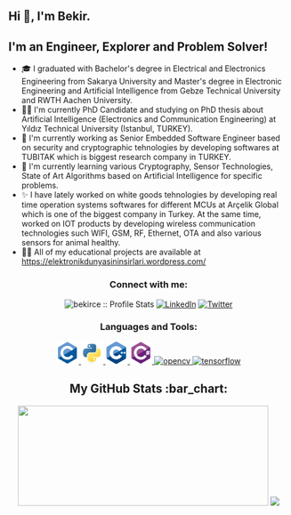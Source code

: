 ## Hi 👋, I'm Bekir.

## I'm an Engineer, Explorer and Problem Solver!

- 🎓 I graduated with Bachelor's degree in Electrical and Electronics Engineering from Sakarya University and Master's degree in Electronic Engineering and Artificial Intelligence from Gebze Technical University and RWTH Aachen University.
- 👩‍🎓 I'm currently PhD Candidate and studying on PhD thesis about Artificial Intelligence (Electronics and Communication Engineering) at Yıldız Technical University (Istanbul, TURKEY).
- 🧠 I'm currently working as Senior Embedded Software Engineer based on security and cryptographic tehnologies by developing softwares at TUBITAK which is biggest research company in TURKEY.
- 🌱 I'm currently learning various Cryptography, Sensor Technologies, State of Art Algorithms based on Artificial Intelligence for specific problems.
- ✨ I have lately worked on white goods tehnologies by developing real time operation systems softwares for different MCUs at Arçelik Global which is one of the biggest company in Turkey. At the same time, worked on IOT products by developing wireless communication technologies such WIFI, GSM, RF, Ethernet, OTA and also various sensors for animal healthy. 
- 👨‍💻 All of my educational projects are available at https://elektronikdunyasininsirlari.wordpress.com/

<h3 align="center">Connect with me:</h3>

<p align="center">
<img src="https://komarev.com/ghpvc/?username=bekirce&color=red" alt="bekirce :: Profile Stats"></a>
<a href="https://www.linkedin.com/in/bekir-c-74ab4b87/" target="_blank"><img alt="LinkedIn" src="https://img.shields.io/badge/LinkedIn-@bekir--green?style=flat&logo=linkedin"></a>
<a href="https://twitter.com/1bekirce"><img alt="Twitter" src="https://img.shields.io/badge/Twitter-BekirCe-yellow?style=flat-square&logo=twitter"></a>


<h3 align="center">Languages and Tools:</h3>
<p align="center"> <a href="https://www.cprogramming.com/" target="_blank"> <img src="https://raw.githubusercontent.com/devicons/devicon/master/icons/c/c-original.svg" alt="c" width="40" height="40"/> </a><a href="https://www.python.org" target="_blank"> <img src="https://raw.githubusercontent.com/devicons/devicon/master/icons/python/python-original.svg" alt="python" width="40" height="40"/> </a><a href="https://www.w3schools.com/cpp/" target="_blank"> <img src="https://raw.githubusercontent.com/devicons/devicon/master/icons/cplusplus/cplusplus-original.svg" alt="cplusplus" width="40" height="40"/> </a><a href="https://www.w3schools.com/cs/" target="_blank"> <img src="https://raw.githubusercontent.com/devicons/devicon/master/icons/csharp/csharp-original.svg" alt="csharp" width="40" height="40"/> </a><a alt="matlab" width="40" height="40"/><a href="https://opencv.org/" target="_blank"> <img src="https://www.vectorlogo.zone/logos/opencv/opencv-icon.svg" alt="opencv" width="40" height="40"/> </a><a href="https://www.tensorflow.org" target="_blank"> <img src="https://www.vectorlogo.zone/logos/tensorflow/tensorflow-icon.svg" alt="tensorflow" width="40" height="40"/></a> 


<h2 align="center">My GitHub Stats :bar_chart:</h2>
<p align="center">
  <img src="https://github-readme-stats.vercel.app/api?username=bekirce&show_icons=true&theme=tokyonight" width="450" height="180">
  <img src="https://github-readme-stats.vercel.app/api/top-langs/?username=bekirce&layout=compact&theme=tokyonight" height="180">
  
</p>
